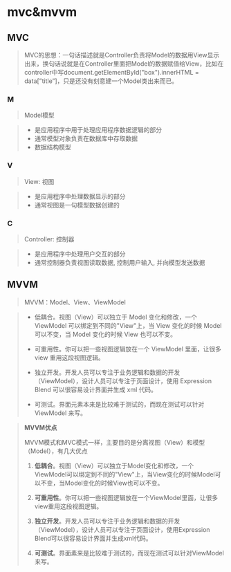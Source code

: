 # mvc&mvvm

## MVC

> MVC的思想：一句话描述就是Controller负责将Model的数据用View显示出来，换句话说就是在Controller里面把Model的数据赋值给View，比如在controller中写document.getElementById("box").innerHTML = data[”title”]，只是还没有刻意建一个Model类出来而已。

### M

> Model模型

> - 是应用程序中用于处理应用程序数据逻辑的部分
> - 通常模型对象负责在数据库中存取数据
> - 数据结构模型

### V

> View: 视图

> - 是应用程序中处理数据显示的部分
> - 通常视图是一句模型数据创建的

### C

> Controller: 控制器

> - 是应用程序中处理用户交互的部分
> - 通常控制器负责视图读取数据, 控制用户输入, 并向模型发送数据

## MVVM

> MVVM：Model、View、ViewModel

> - 低耦合。视图（View）可以独立于 Model 变化和修改，一个 ViewModel 可以绑定到不同的"View"上，当 View 变化的时候 Model 可以不变，当 Model 变化的时候 View 也可以不变。
> - 可重用性。你可以把一些视图逻辑放在一个 ViewModel 里面，让很多 view 重用这段视图逻辑。
> - 独立开发。开发人员可以专注于业务逻辑和数据的开发（ViewModel），设计人员可以专注于页面设计，使用 Expression Blend 可以很容易设计界面并生成 xml 代码。
>
> - 可测试。界面元素本来是比较难于测试的，而现在测试可以针对 ViewModel 来写。

> **MVVM优点**
>
> MVVM模式和MVC模式一样，主要目的是分离视图（View）和模型（Model），有几大优点
>
> 1. **低耦合**。视图（View）可以独立于Model变化和修改，一个ViewModel可以绑定到不同的"View"上，当View变化的时候Model可以不变，当Model变化的时候View也可以不变。
>
> 2. **可重用性**。你可以把一些视图逻辑放在一个ViewModel里面，让很多view重用这段视图逻辑。
>
> 3. **独立开发**。开发人员可以专注于业务逻辑和数据的开发（ViewModel），设计人员可以专注于页面设计，使用Expression Blend可以很容易设计界面并生成xml代码。
>
> 4. **可测试**。界面素来是比较难于测试的，而现在测试可以针对ViewModel来写。
